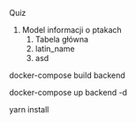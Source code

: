 Quiz
1. Model informacji o ptakach
   1.  Tabela główna
      1. latin_name
      2. asd
            

docker-compose build backend

docker-compose up backend -d

yarn install

